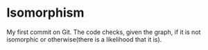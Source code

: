 # Isomorphism

My first commit on Git. 
The code checks, given the graph, if it is not isomorphic or otherwise(there is a likelihood that it is).
